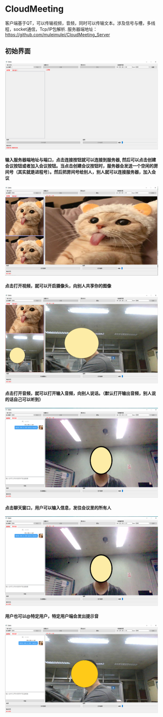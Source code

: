 # CloudMeeting
客户端基于QT，可以传输视频，音频，同时可以传输文本。涉及信号与槽，多线程，socket通信，Tcp/IP包解析. 服务器端地址：https://github.com/muleimulei/CloudMeeting_Server

## 初始界面
![](./img/1.png)

#### 输入服务器端地址与端口，点击连接按钮就可以连接到服务器, 然后可以点击创建会议按钮或者加入会议按钮。当点击创建会议按钮时，服务器会发送一个空闲的房间号（其实就是进程号）。然后把房间号给别人，别人就可以连接服务器，加入会议

![](./img/4.png)

#### 点击打开视频，就可以开启摄像头，向别人共享你的图像

![](./img/3.png)

#### 点击打开音频，就可以打开输入音频，向别人说话。（默认打开输出音频，别人说的话自己可以听到）

![](./img/2.png)

#### 点击聊天窗口，用户可以输入信息，发往会议里的所有人

![](./img/2.png)

#### 用户也可以@特定用户，特定用户端会发出提示音

![](./img/5.png)
